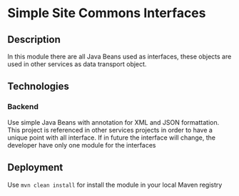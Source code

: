 # Simple Site Commons Interfaces

## Description

In this module there are all Java Beans used as interfaces, these objects are used in other services as data transport object.

## Technologies
 
### Backend
Use simple Java Beans with annotation for XML and JSON formattation.
This project is referenced in other services projects in order to have a unique point with all interface. If in future the interface will change, the developer have only one module for the interfaces 
 

## Deployment

Use `mvn clean install` for install the module in your local Maven registry





